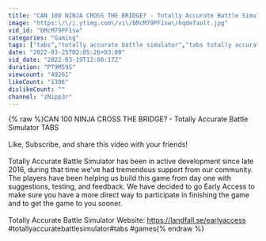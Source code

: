```yaml
---
title: "CAN 100 NINJA CROSS THE BRIDGE? - Totally Accurate Battle Simulator TABS"
image: "https:\/\/i.ytimg.com\/vi\/bMcM79PF1sw\/hqdefault.jpg"
vid_id: "bMcM79PF1sw"
categories: "Gaming"
tags: ["tabs","totally accurate battle simulator","tabs totally accurate battle simulator"]
date: "2022-03-25T02:05:26+03:00"
vid_date: "2022-03-19T12:00:17Z"
duration: "PT9M59S"
viewcount: "49261"
likeCount: "1306"
dislikeCount: ""
channel: "zNipp3r"
---
```

{% raw %}CAN 100 NINJA CROSS THE BRIDGE? - Totally Accurate Battle Simulator TABS<br /><br />Like, Subscribe, and share this video with your friends!<br /><br />Totally Accurate Battle Simulator has been in active development since late 2016, during that time we’ve had tremendous support from our community. The players have been helping us build this game from day one with suggestions, testing, and feedback. We have decided to go Early Access to make sure you have a more direct way to participate in finishing the game and to get the game to you sooner.<br /><br />Totally Accurate Battle Simulator Website: <a rel="nofollow" target="blank" href="https://landfall.se/earlyaccess">https://landfall.se/earlyaccess</a><br />#totallyaccuratebattlesimulator​​​​ #tabs​​​​ #games​​​​{% endraw %}
